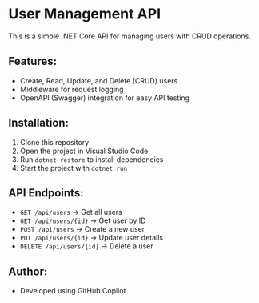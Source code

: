 # User Management API

This is a simple .NET Core API for managing users with CRUD operations.

## Features:
- Create, Read, Update, and Delete (CRUD) users
- Middleware for request logging
- OpenAPI (Swagger) integration for easy API testing

## Installation:
1. Clone this repository
2. Open the project in Visual Studio Code
3. Run `dotnet restore` to install dependencies
4. Start the project with `dotnet run`

## API Endpoints:
- `GET /api/users` → Get all users
- `GET /api/users/{id}` → Get user by ID
- `POST /api/users` → Create a new user
- `PUT /api/users/{id}` → Update user details
- `DELETE /api/users/{id}` → Delete a user

## Author:
- Developed using GitHub Copilot

